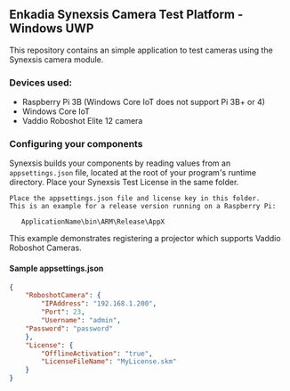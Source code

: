 ## Enkadia Synexsis Camera Test Platform - Windows UWP
This repository contains an simple application to test cameras using the Synexsis camera module.

### Devices used:
  * Raspberry Pi 3B (Windows Core IoT does not support Pi 3B+ or 4)
  * Windows Core IoT
  * Vaddio Roboshot Elite 12 camera

### Configuring your components
Synexsis builds your components by reading values from an `appsettings.json` file, located at the root of your program's runtime directory. Place your Synexsis Test License in the same folder.

```text
Place the appsettings.json file and license key in this folder.
This is an example for a release version running on a Raspberry Pi:

   ApplicationName\bin\ARM\Release\AppX

```

This example demonstrates registering a projector which supports Vaddio Roboshot Cameras.

#### Sample appsettings.json
```json
{
	"RoboshotCamera": {
		"IPAddress": "192.168.1.200",
		"Port": 23,
		"Username": "admin",
    "Password": "password"
	},
	"License": {
		"OfflineActivation": "true",
		"LicenseFileName": "MyLicense.skm"
	}
}
```
